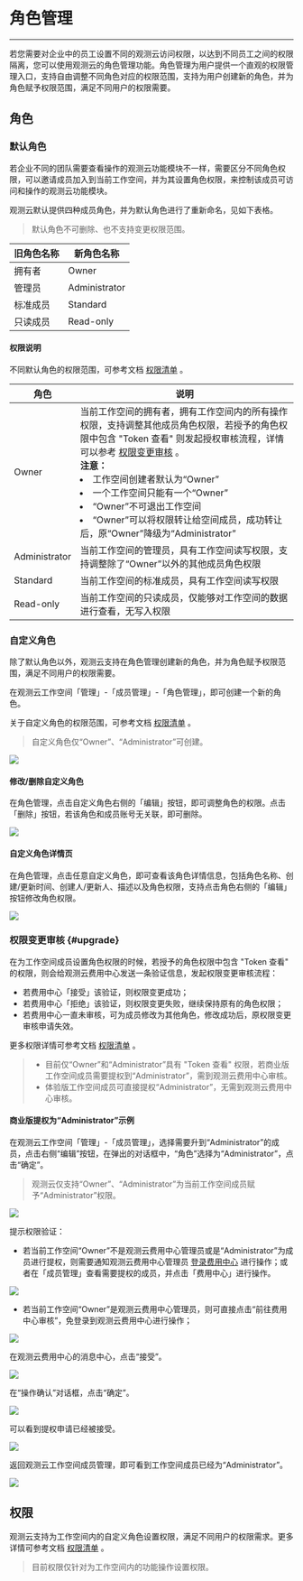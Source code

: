 # 角色管理
---

若您需要对企业中的员工设置不同的观测云访问权限，以达到不同员工之间的权限隔离，您可以使用观测云的角色管理功能。角色管理为用户提供一个直观的权限管理入口，支持自由调整不同角色对应的权限范围，支持为用户创建新的角色，并为角色赋予权限范围，满足不同用户的权限需要。

## 角色

### 默认角色

若企业不同的团队需要查看操作的观测云功能模块不一样，需要区分不同角色权限，可以邀请成员加入到当前工作空间，并为其设置角色权限，来控制该成员可访问和操作的观测云功能模块。

观测云默认提供四种成员角色，并为默认角色进行了重新命名，见如下表格。

> 默认角色不可删除、也不支持变更权限范围。

| 旧角色名称 | 新角色名称    |
| ---------- | ------------- |
| 拥有者     | Owner         |
| 管理员     | Administrator |
| 标准成员   | Standard      |
| 只读成员   | Read-only     |

#### 权限说明

不同默认角色的权限范围，可参考文档 [权限清单](role-list.md) 。

| **角色** | **说明**                                                     |
| -------- | ------------------------------------------------------------ |
| Owner | 当前工作空间的拥有者，拥有工作空间内的所有操作权限，支持调整其他成员角色权限，若授予的角色权限中包含 "Token 查看" 则发起授权审核流程，详情可以参考 [权限变更审核](#upgrade) 。<br />**注意：**<br /><li>工作空间创建者默认为“Owner”<br /><li>一个工作空间只能有一个“Owner”<br /><li> “Owner”不可退出工作空间<br /><li> “Owner”可以将权限转让给空间成员，成功转让后，原“Owner”降级为“Administrator” |
| Administrator | 当前工作空间的管理员，具有工作空间读写权限，支持调整除了“Owner”以外的其他成员角色权限 |
| Standard | 当前工作空间的标准成员，具有工作空间读写权限                 |
| Read-only | 当前工作空间的只读成员，仅能够对工作空间的数据进行查看，无写入权限 |

### 自定义角色

除了默认角色以外，观测云支持在角色管理创建新的角色，并为角色赋予权限范围，满足不同用户的权限需要。

在观测云工作空间「管理」-「成员管理」-「角色管理」，即可创建一个新的角色。

关于自定义角色的权限范围，可参考文档 [权限清单](role-list.md) 。

> 自定义角色仅“Owner”、“Administrator”可创建。

![](img/8.member_6.png)

#### 修改/删除自定义角色

在角色管理，点击自定义角色右侧的「编辑」按钮，即可调整角色的权限。点击「删除」按钮，若该角色和成员账号无关联，即可删除。

![](img/8.member_4.png)

#### 自定义角色详情页

在角色管理，点击任意自定义角色，即可查看该角色详情信息，包括角色名称、创建/更新时间、创建人/更新人、描述以及角色权限，支持点击角色右侧的「编辑」按钮修改角色权限。

![](img/8.member_13.1.png)

### 权限变更审核 {#upgrade}

在为工作空间成员设置角色权限的时候，若授予的角色权限中包含 "Token 查看" 的权限，则会给观测云费用中心发送一条验证信息，发起权限变更审核流程：

- 若费用中心「接受」该验证，则权限变更成功；
- 若费用中心「拒绝」该验证，则权限变更失败，继续保持原有的角色权限；
- 若费用中心一直未审核，可为成员修改为其他角色，修改成功后，原权限变更审核申请失效。

更多权限详情可参考文档 [权限清单](role-list.md) 。

> - 目前仅“Owner”和“Administrator”具有 "Token 查看" 权限，若商业版工作空间成员需要提权到“Administrator”，需到观测云费用中心审核。
> - 体验版工作空间成员可直接提权“Administrator”，无需到观测云费用中心审核。

#### 商业版提权为“Administrator”示例

在观测云工作空间「管理」-「成员管理」，选择需要升到“Administrator”的成员，点击右侧“编辑”按钮，在弹出的对话框中，“角色”选择为“Administrator”，点击“确定”。

> 观测云仅支持“Owner”、“Administrator”为当前工作空间成员赋予“Administrator”权限。

![](img/11.role_upgrade_1.png)

提示权限验证：

- 若当前工作空间“Owner”不是观测云费用中心管理员或是“Administrator”为成员进行提权，则需要通知观测云费用中心管理员 [登录费用中心](https://boss.guance.com/) 进行操作；或者在「成员管理」查看需要提权的成员，并点击「费用中心」进行操作。

![](img/4.member_admin_1.png)

- 若当前工作空间“Owner”是观测云费用中心管理员，则可直接点击“前往费用中心审核”，免登录到观测云费用中心进行操作；

![](img/11.role_upgrade_2.png)

在观测云费用中心的消息中心，点击“接受”。

![](img/11.role_upgrade_3.png)

在“操作确认”对话框，点击“确定”。

![](img/11.role_upgrade_4.png)

可以看到提权申请已经被接受。

![](img/11.role_upgrade_5.png)

返回观测云工作空间成员管理，即可看到工作空间成员已经为“Administrator”。

![](img/11.role_upgrade_6.png)

## 权限

观测云支持为工作空间内的自定义角色设置权限，满足不同用户的权限需求。更多详情可参考文档 [权限清单](role-list.md) 。

> 目前权限仅针对为工作空间内的功能操作设置权限。